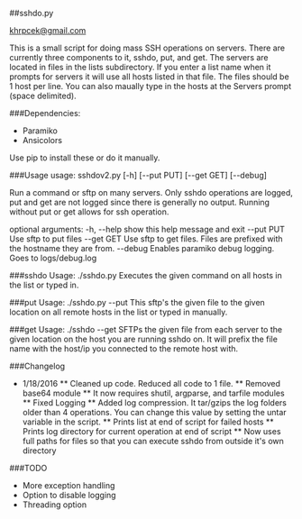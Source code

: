 ##sshdo.py

khrpcek@gmail.com

This is a small script for doing mass SSH operations on servers. There are currently three components to it, sshdo, put, and get. The servers are located in files in the lists subdirectory. If you enter a list name when it prompts for servers it will use all hosts listed in that file. The files should be 1 host per line. You can also maually type in the hosts at the Servers prompt (space delimited).

###Dependencies:
* Paramiko
* Ansicolors

Use pip to install these or do it manually.

###Usage
usage: sshdov2.py [-h] [--put PUT] [--get GET] [--debug]

Run a command or sftp on many servers. Only sshdo operations are logged, put
and get are not logged since there is generally no output. Running without put
or get allows for ssh operation.

optional arguments:
  -h, --help  show this help message and exit
  --put PUT   Use sftp to put files
  --get GET   Use sftp to get files. Files are prefixed with the hostname they
              are from.
  --debug     Enables paramiko debug logging. Goes to logs/debug.log


###sshdo
Usage: ./sshdo.py
Executes the given command on all hosts in the list or typed in.

###put
Usage: ./sshdo.py --put
This sftp's the given file to the given location on all remote hosts in the list or typed in manually.

###get
Usage: ./sshdo --get
SFTPs the given file from each server to the given location on the host you are running sshdo on. It will prefix the file name with the host/ip you connected to the remote host with.

###Changelog
* 1/18/2016
** Cleaned up code. Reduced all code to 1 file. 
** Removed base64 module
** It now requires shutil, argparse, and tarfile modules
** Fixed Logging
** Added log compression. It tar/gzips the log folders older than 4 operations. You can change this value by setting the untar variable in the script.
** Prints list at end of script for failed hosts
** Prints log directory for current operation at end of script
** Now uses full paths for files so that you can execute sshdo from outside it's own directory


###TODO
* More exception handling
* Option to disable logging
* Threading option
